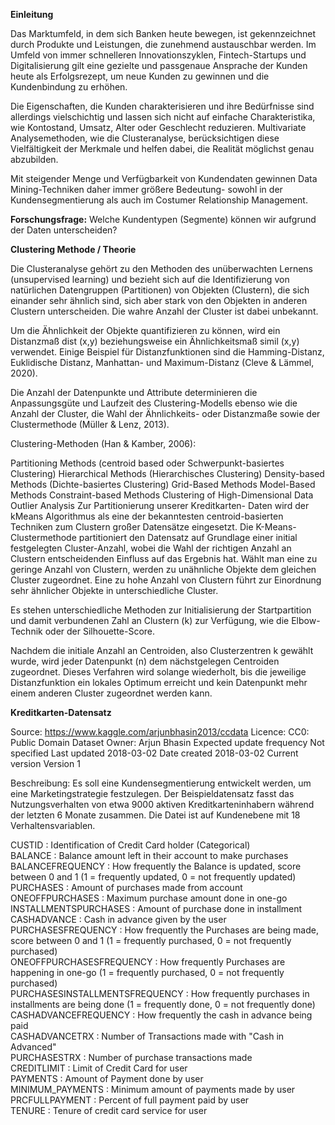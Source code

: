 **Einleitung**

Das Marktumfeld, in dem sich Banken heute bewegen, ist gekennzeichnet durch Produkte und Leistungen, die zunehmend austauschbar werden. Im Umfeld von immer schnelleren Innovationszyklen, Fintech-Startups und Digitalisierung gilt eine gezielte und passgenaue Ansprache der Kunden heute als Erfolgsrezept, um neue Kunden zu gewinnen und die Kundenbindung zu erhöhen.

Die Eigenschaften, die Kunden charakterisieren und ihre Bedürfnisse sind allerdings vielschichtig und lassen sich nicht auf einfache Charakteristika, wie Kontostand, Umsatz, Alter oder Geschlecht reduzieren. Multivariate Analysemethoden, wie die Clusteranalyse, berücksichtigen diese Vielfältigkeit der Merkmale und helfen dabei, die Realität möglichst genau abzubilden.

Mit steigender Menge und Verfügbarkeit von Kundendaten gewinnen Data Mining-Techniken daher immer größere Bedeutung- sowohl in der Kundensegmentierung als auch im Costumer Relationship Management.

**Forschungsfrage:** Welche Kundentypen (Segmente) können wir aufgrund der Daten unterscheiden?    


**Clustering Methode / Theorie**

Die Clusteranalyse gehört zu den Methoden des unüberwachten Lernens (unsupervised learning) und bezieht sich auf die Identifizierung von natürlichen Datengruppen (Partitionen) von Objekten (Clustern), die sich einander sehr ähnlich sind, sich aber stark von den Objekten in anderen Clustern unterscheiden. Die wahre Anzahl der Cluster ist dabei unbekannt.

Um die Ähnlichkeit der Objekte quantifizieren zu können, wird ein Distanzmaß dist (x,y) beziehungsweise ein Ähnlichkeitsmaß simil (x,y) verwendet. Einige Beispiel für Distanzfunktionen sind die Hamming-Distanz, Euklidische Distanz, Manhattan- und Maximum-Distanz (Cleve & Lämmel, 2020).

Die Anzahl der Datenpunkte und Attribute determinieren die Anpassungsgüte und Laufzeit des Clustering-Modells ebenso wie die Anzahl der Cluster, die Wahl der Ähnlichkeits- oder Distanzmaße sowie der Clustermethode (Müller & Lenz, 2013).

Clustering-Methoden (Han & Kamber, 2006):

Partitioning Methods (centroid based oder Schwerpunkt-basiertes Clustering)
Hierarchical Methods (Hierarchisches Clustering)
Density-based Methods (Dichte-basiertes Clustering)
Grid-Based Methods
Model-Based Methods
Constraint-based Methods
Clustering of High-Dimensional Data
Outlier Analysis
Zur Partitionierung unserer Kreditkarten- Daten wird der kMeans Algorithmus als eine der bekanntesten centroid-basierten Techniken zum Clustern großer Datensätze eingesetzt. Die K-Means-Clustermethode partitioniert den Datensatz auf Grundlage einer initial festgelegten Cluster-Anzahl, wobei die Wahl der richtigen Anzahl an Clustern entscheidenden Einfluss auf das Ergebnis hat. Wählt man eine zu geringe Anzahl von Clustern, werden zu unähnliche Objekte dem gleichen Cluster zugeordnet. Eine zu hohe Anzahl von Clustern führt zur Einordnung sehr ähnlicher Objekte in unterschiedliche Cluster.

Es stehen unterschiedliche Methoden zur Initialisierung der Startpartition und damit verbundenen Zahl an Clustern (k) zur Verfügung, wie die Elbow-Technik oder der Silhouette-Score.

Nachdem die initiale Anzahl an Centroiden, also Clusterzentren k gewählt wurde, wird jeder Datenpunkt (n) dem nächstgelegen Centroiden zugeordnet. Dieses Verfahren wird solange wiederholt, bis die jeweilige Distanzfunktion ein lokales Optimum erreicht und kein Datenpunkt mehr einem anderen Cluster zugeordnet werden kann.

**Kreditkarten-Datensatz**

Source: 			https://www.kaggle.com/arjunbhasin2013/ccdata
Licence: 			CC0: Public Domain
Dataset Owner: 		Arjun Bhasin
Expected update frequency	Not specified
Last updated			2018-03-02
Date created			2018-03-02
Current version		Version 1


Beschreibung:
Es soll eine Kundensegmentierung entwickelt werden, um eine Marketingstrategie festzulegen. 
Der Beispieldatensatz fasst das Nutzungsverhalten von etwa 9000 aktiven Kreditkarteninhabern während der letzten 6 Monate zusammen. Die Datei ist auf Kundenebene mit 18 Verhaltensvariablen.

CUSTID : Identification of Credit Card holder (Categorical)    
BALANCE : Balance amount left in their account to make purchases   
BALANCEFREQUENCY : How frequently the Balance is updated, score between 0 and 1 (1 = frequently updated, 0 = not frequently updated)    
PURCHASES : Amount of purchases made from account    
ONEOFFPURCHASES : Maximum purchase amount done in one-go    
INSTALLMENTSPURCHASES : Amount of purchase done in installment   
CASHADVANCE : Cash in advance given by the user    
PURCHASESFREQUENCY : How frequently the Purchases are being made, score between 0 and 1 (1 = frequently purchased, 0 = not frequently purchased)   
ONEOFFPURCHASESFREQUENCY : How frequently Purchases are happening in one-go (1 = frequently purchased, 0 = not frequently purchased)    
PURCHASESINSTALLMENTSFREQUENCY : How frequently purchases in installments are being done (1 = frequently done, 0 = not frequently done)   
CASHADVANCEFREQUENCY : How frequently the cash in advance being paid    
CASHADVANCETRX : Number of Transactions made with "Cash in Advanced"   
PURCHASESTRX : Number of purchase transactions made   
CREDITLIMIT : Limit of Credit Card for user   
PAYMENTS : Amount of Payment done by user   
MINIMUM_PAYMENTS : Minimum amount of payments made by user   
PRCFULLPAYMENT : Percent of full payment paid by user   
TENURE : Tenure of credit card service for user   
